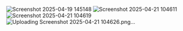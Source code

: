 ![Screenshot 2025-04-19 145148](https://github.com/user-attachments/assets/8d261b5d-266a-41c3-8412-72b73778f67d)
![Screenshot 2025-04-21 104611](https://github.com/user-attachments/assets/52b82e93-c01c-4f81-9dfc-1ee6872d1a42)
![Screenshot 2025-04-21 104619](https://github.com/user-attachments/assets/9fad9215-caa6-47f5-9c86-b4633486a9d9)
![Uploading Screenshot 2025-04-21 104626.png…]()



